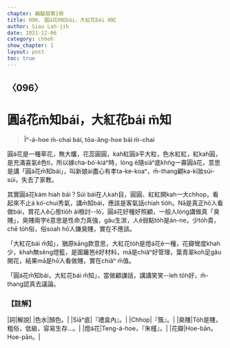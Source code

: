 ```yaml
---
chapter: 鹹酸甜第1冊
title: 096. 圓á花m̄知bái，大紅花bái m̄知
author: Siau Lah-jih
date: 2021-12-06
category: chheh
show_chapter: 1
layout: post
toc: true
---
```

  
## 〈096〉
# 圓á花m̄知bái，大紅花bái m̄知
>**Îⁿ-á-hoe m̄-chai bái, tōa-âng-hoe bái m̄-chai**

圓á花是一種草花，無大欉，花蕊圓圓，kah紅圓á平大粒，色水紅紅，紅kah圓，是充滿喜氣ê色tì，所以嫁cha-bó͘-kiáⁿ時，lóng ē隨siāⁿ底khǹg一寡圓á花，意思是講「圓á花m̄知bái」，叫新娘ài盡心有孝ta-ke-koaⁿ，m̄-thang顧ka-kī妝súi-súi，失去了家教。

其實圓á花kám hiah bái？Súi bái在人kah目，圓圓、紅紅開kah一大chhop，看起來不止á kó͘-chui秀氣，講m̄知bái，應該是客氣話chiah tio̍h。Nā是真正hō͘人看做bái，賞花人ê心態tio̍h ài檢討--lò͘，圓á花好種好照顧，一般人lóng講做真「臭賤」，臭賤兩字ê意思是性命力真強，gâu生湠，人ê弱點to̍h是án-ne，少to̍h貴，chē to̍h俗，俗soah hō͘人嫌臭賤，實在不應該。

「大紅花bái m̄知」，猶原kāng款意思，大紅花to̍h是燈á花ê一種，花瓣彎度khah少，khah無sêng燈籃，是圍籬笆ê好材料，mā是chiâⁿ好管理，葉青翠koh足gâu開花，結果mā是hō͘人看做賤，實在chiâⁿ m̄值。

「圓á花m̄知bái，大紅花bái m̄知」，當做顧謙話，講講笑笑--leh to̍h好，m̄-thang認真去議論。

### 【註解】

|詞|解說|
|色水|顏色。|
|Siāⁿ底|『禮盒內』。|
|Chhop|『簇』。|
|臭賤|To̍h是賤，粗俗，低級，容易生存…。|
|燈á花|Teng-á-hoe，『朱槿』。|
|花瓣|Hoe-bān。Hoe-pān。|
